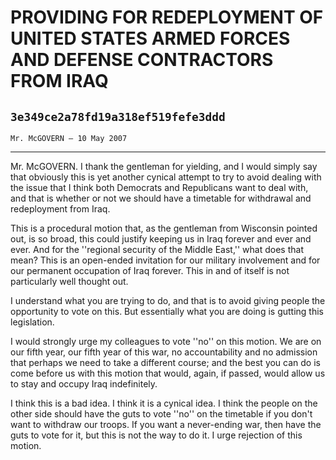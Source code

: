 # PROVIDING FOR REDEPLOYMENT OF UNITED STATES ARMED FORCES AND DEFENSE  CONTRACTORS FROM IRAQ
## `3e349ce2a78fd19a318ef519fefe3ddd`
`Mr. McGOVERN — 10 May 2007`

---


Mr. McGOVERN. I thank the gentleman for yielding, and I would simply 
say that obviously this is yet another cynical attempt to try to avoid 
dealing with the issue that I think both Democrats and Republicans want 
to deal with, and that is whether or not we should have a timetable for 
withdrawal and redeployment from Iraq.

This is a procedural motion that, as the gentleman from Wisconsin 
pointed out, is so broad, this could justify keeping us in Iraq forever 
and ever and ever. And for the ''regional security of the Middle 
East,'' what does that mean? This is an open-ended invitation for our 
military involvement and for our permanent occupation of Iraq forever. 
This in and of itself is not particularly well thought out.

I understand what you are trying to do, and that is to avoid giving 
people the opportunity to vote on this. But essentially what you are 
doing is gutting this legislation.

I would strongly urge my colleagues to vote ''no'' on this motion. We 
are on our fifth year, our fifth year of this war, no accountability 
and no admission that perhaps we need to take a different course; and 
the best you can do is come before us with this motion that would, 
again, if passed, would allow us to stay and occupy Iraq indefinitely.

I think this is a bad idea. I think it is a cynical idea. I think the 
people on the other side should have the guts to vote ''no'' on the 
timetable if you don't want to withdraw our troops. If you want a 
never-ending war, then have the guts to vote for it, but this is not 
the way to do it. I urge rejection of this motion.